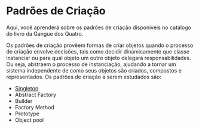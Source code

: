 # Padrões de Criação
Aqui, você aprenderá sobre os padrões de criação disponíveis no catálogo do livro da Gangue dos Quatro. 

Os padrões de criação provêem formas de criar objetos quando o processo de criação envolve decisões, tais como decidir dinamicamente que classe instanciar ou para qual objeto um outro objeto delegará responsabilidades. Ou seja, abstraem o processo de instanciação, ajudando a tornar um sistema independente de como seus objetos são criados, compostos e representados.
Os padrões de criação a serem estudados são:
* [Singleton](https://github.com/mvscti/GTI04043-PADROES-DE-PROJETOS-DE-SOFTWARE/tree/main/padroes_criacao/singleton)
* Abstract Factory
* Builder
* Factory Method
* Prototype
* Object pool